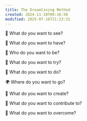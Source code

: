 ```yaml
---
title: The Dreamlining Method
created: 2024-11-18T09:16:50
modified: 2025-07-16T21:23:31
---
```


👀 What do you want to see?

🎁 What do you want to have?

👤 Who do you want to be?

🧪 What do you want to try?

🎯 What do you want to do?

🌍 Where do you want to go?

🎨 What do you want to create?

🤝 What do you want to contribute to?

💪 What do you want to overcome?
